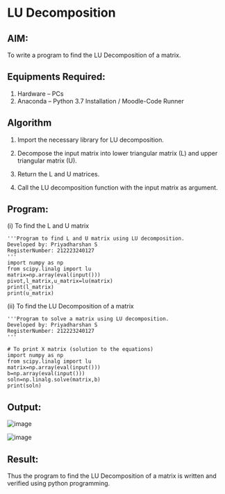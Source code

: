 # LU Decomposition 

## AIM:
To write a program to find the LU Decomposition of a matrix.

## Equipments Required:
1. Hardware – PCs
2. Anaconda – Python 3.7 Installation / Moodle-Code Runner

## Algorithm
1) Import the necessary library for LU decomposition.

2) Decompose the input matrix into lower triangular matrix (L) and upper triangular matrix (U).

3) Return the L and U matrices.

4) Call the LU decomposition function with the input matrix as argument.

## Program:
(i) To find the L and U matrix
```
'''Program to find L and U matrix using LU decomposition.
Developed by: Priyadharshan S 
RegisterNumber: 212223240127
'''
import numpy as np
from scipy.linalg import lu
matrix=np.array(eval(input()))
pivot,l_matrix,u_matrix=lu(matrix)
print(l_matrix)
print(u_matrix)
```
(ii) To find the LU Decomposition of a matrix
```
'''Program to solve a matrix using LU decomposition.
Developed by: Priyadharshan S
RegisterNumber: 212223240127
'''

# To print X matrix (solution to the equations)
import numpy as np
from scipy.linalg import lu
matrix=np.array(eval(input()))
b=np.array(eval(input()))
soln=np.linalg.solve(matrix,b)
print(soln)
```

## Output:

![image](https://github.com/S-Priyadharshan/LU-Decomposition/assets/145854138/87997486-74ef-4578-95b0-c0672d474638)

![image](https://github.com/S-Priyadharshan/LU-Decomposition/assets/145854138/810ee651-c38b-44db-ad8c-5af3e6b9645e)


## Result:
Thus the program to find the LU Decomposition of a matrix is written and verified using python programming.

